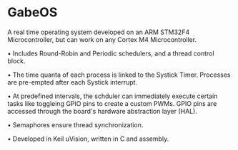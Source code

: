 # GabeOS
A real time operating system developed on an ARM STM32F4 Microcontroller, but can work on any Cortex M4 Microcontroller. 

•	Includes Round-Robin and Periodic schedulers, and a thread control block.  

•	The time quanta of each process is linked to the Systick Timer. Processes are pre-empted after each Systick interrupt.

•	At predefined intervals, the schduler can immediately execute certain tasks like toggleing GPIO pins to create a custom PWMs. GPIO pins are accessed through the board's hardware abstraction layer (HAL).

•	Semaphores ensure thread synchronization.

•	Developed in Keil uVision, written in C and assembly.
